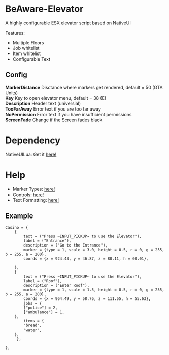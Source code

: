 # BeAware-Elevator
A highly configurable ESX elevator script based on NativeUI

Features:
- Multiple Floors
- Job whitelist
- Item whitelist
- Configurable Text

## Config

**MarkerDistance** Disctance where markers get rendered, default = 50 (GTA Units) <br>
**Key** Key to open elevator menu, default = 38 (E) <br>
**Description** Header text (universial) <br>
**TooFarAway** Error text if you are too far away <br>
**NoPermission** Error text if you have insufficient permissions <br>
**ScreenFade** Change if the Screen fades black

# Dependency
NativeUILua: Get it [here!](https://github.com/FrazzIe/NativeUILua)

# Help
- Marker Types: [here!](https://docs.fivem.net/docs/game-references/markers)
- Controls: [here!](https://docs.fivem.net/docs/game-references/controls/#controls)
- Text Formatting: [here!](https://docs.fivem.net/docs/game-references/text-formatting/#input-codes)

## Example
```
Casino = {
    {
        text = ("Press ~INPUT_PICKUP~ to use the Elevator"),
        label = ("Entrance"),
        description = ("Go to the Entrance"),
        marker = {type = 1, scale = 3.0, height = 0.5, r = 0, g = 255, b = 255, a = 200},
        coords = {x = 924.43, y = 46.87, z = 80.11, h = 60.01},
        
    },
    {
        text = ("Press ~INPUT_PICKUP~ to use the Elevator"),
        label = ("Roof"),
        description = ("Enter Roof"),
        marker = {type = 1, scale = 1.5, height = 0.5, r = 0, g = 255, b = 255, a = 200},
        coords = {x = 964.49, y = 58.76, z = 111.55, h = 55.63},
        jobs = {
	    ["police"] = 2,
	    ["ambulance"] = 1,
	},
        items = {
	    "bread",
	    "water",
	},
     },
    
},
```
